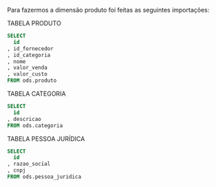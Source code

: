Para fazermos a dimensão produto foi feitas as seguintes importações: 

TABELA PRODUTO
```sql
SELECT
  id
, id_fornecedor
, id_categoria
, nome
, valor_venda
, valor_custo
FROM ods.produto
```
TABELA CATEGORIA 
```sql
SELECT
  id
, descricao
FROM ods.categoria
```
TABELA PESSOA JURÍDICA
```sql
SELECT
  id
, razao_social
, cnpj
FROM ods.pessoa_juridica
```
